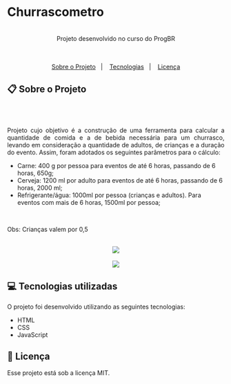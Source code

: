 # Churrascometro

<br>
<div align="center">
   Projeto desenvolvido no curso do ProgBR
</div>
<br>
<br>
<p align="center">
  <a href="#clipboard-sobre-o-projeto">Sobre o Projeto</a>&nbsp;&nbsp;&nbsp;|&nbsp;&nbsp;&nbsp;
  <a href="#computer-tecnologias-utilizadas">Tecnologias</a>&nbsp;&nbsp;&nbsp;|&nbsp;&nbsp;&nbsp;
  <a href="#closed-book-licença">Licença</a>
</p>


## :clipboard: Sobre o Projeto

<br>
<br>
<p align="justify">        
      Projeto cujo objetivo é a construção de uma ferramenta para calcular a quantidade de comida e a de bebida necessária para um churrasco, levando em consideração a quantidade de adultos, de crianças e a duração do evento. Assim, foram adotados os seguintes parâmetros para o cálculo:

- Carne: 400 g por pessoa para eventos de até 6 horas, passando de 6 horas, 650g;
- Cerveja: 1200 ml por adulto para eventos de até 6 horas, passando de 6 horas, 2000 ml;
- Refrigerante/água: 1000ml por pessoa (crianças e adultos). Para eventos com mais de 6 horas, 1500ml por pessoa;
 
<br>

Obs: Crianças valem por 0,5
</p>
<br>
<div align="center">
   <img src="https://user-images.githubusercontent.com/97189415/151869367-552ddfa7-4a98-4229-b9bb-e2f1d2a06337.png">
   <br>
   <br>
   <img src="https://user-images.githubusercontent.com/97189415/151869388-4fc9be62-5550-44cc-bce6-ea8d63097cc1.png">
</div>


## :computer: Tecnologias utilizadas

O projeto foi desenvolvido utilizando as seguintes tecnologias:

- HTML
- CSS
- JavaScript

## :closed_book: Licença

Esse projeto está sob a licença MIT.
